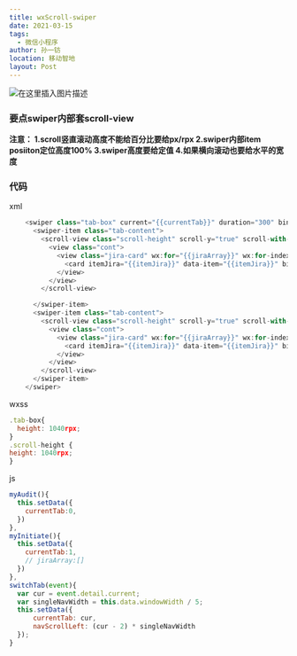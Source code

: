 ```yaml
---
title: wxScroll-swiper
date: 2021-03-15
tags: 
  - 微信小程序
author: 孙一钫
location: 移动智地
layout: Post
---
```

![在这里插入图片描述](https://img-blog.csdnimg.cn/2021031515240685.gif)

### 要点swiper内部套scroll-view
**注意：
1.scroll竖直滚动高度不能给百分比要给px/rpx
2.swiper内部item posiiton定位高度100%
3.swiper高度要给定值
4.如果横向滚动也要给水平的宽度**

### 代码
xml
```javascript
    <swiper class="tab-box" current="{{currentTab}}" duration="300" bindchange="switchTab">
      <swiper-item class="tab-content">
        <scroll-view class="scroll-height" scroll-y="true" scroll-with-animation="{{true}}">
          <view class="cont">
            <view class="jira-card" wx:for="{{jiraArray}}" wx:for-index="idx" wx:for-item="itemJira" wx:key="idx">
              <card itemJira="{{itemJira}}" data-item="{{itemJira}}" bindtap="goDetail"></card>
            </view>
          </view>
        </scroll-view>

      </swiper-item>
      <swiper-item class="tab-content">
        <scroll-view class="scroll-height" scroll-y="true" scroll-with-animation="{{true}}">
          <view class="cont">
            <view class="jira-card" wx:for="{{jiraArray}}" wx:for-index="idx" wx:for-item="itemJira" wx:key="idx">
              <card itemJira="{{itemJira}}" data-item="{{itemJira}}" bindtap="goDetail"></card>
            </view>
          </view>
        </scroll-view>
      </swiper-item>
    </swiper>
```
wxss

```javascript
.tab-box{
  height: 1040rpx;
}
.scroll-height {
height: 1040rpx;
}
```
js

```javascript
myAudit(){
  this.setData({
    currentTab:0,
  })
},
myInitiate(){
  this.setData({
    currentTab:1,
    // jiraArray:[]
  })
},
switchTab(event){
  var cur = event.detail.current;
  var singleNavWidth = this.data.windowWidth / 5;
  this.setData({
      currentTab: cur,
      navScrollLeft: (cur - 2) * singleNavWidth
  });
}
```
